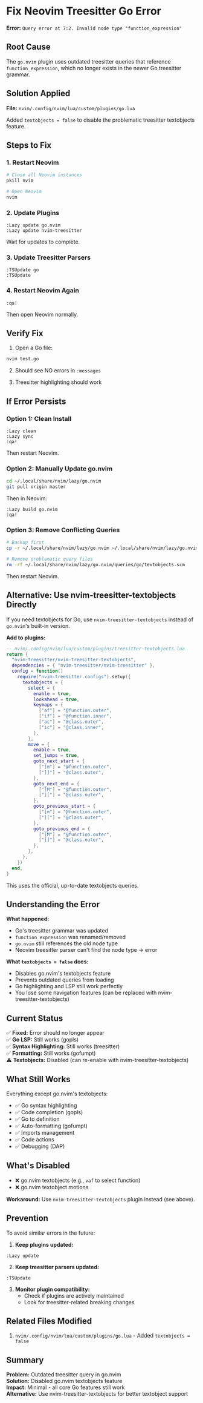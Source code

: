 # Fix Neovim Treesitter Go Error

**Error:** `Query error at 7:2. Invalid node type "function_expression"`

## Root Cause

The `go.nvim` plugin uses outdated treesitter queries that reference `function_expression`, which no longer exists in the newer Go treesitter grammar.

## Solution Applied

**File:** `nvim/.config/nvim/lua/custom/plugins/go.lua`

Added `textobjects = false` to disable the problematic treesitter textobjects feature.

## Steps to Fix

### 1. Restart Neovim

```bash
# Close all Neovim instances
pkill nvim

# Open Neovim
nvim
```

### 2. Update Plugins

```vim
:Lazy update go.nvim
:Lazy update nvim-treesitter
```

Wait for updates to complete.

### 3. Update Treesitter Parsers

```vim
:TSUpdate go
:TSUpdate
```

### 4. Restart Neovim Again

```vim
:qa!
```

Then open Neovim normally.

## Verify Fix

1. Open a Go file:

```bash
nvim test.go
```

2. Should see NO errors in `:messages`

3. Treesitter highlighting should work

## If Error Persists

### Option 1: Clean Install

```vim
:Lazy clean
:Lazy sync
:qa!
```

Then restart Neovim.

### Option 2: Manually Update go.nvim

```bash
cd ~/.local/share/nvim/lazy/go.nvim
git pull origin master
```

Then in Neovim:

```vim
:Lazy build go.nvim
:qa!
```

### Option 3: Remove Conflicting Queries

```bash
# Backup first
cp -r ~/.local/share/nvim/lazy/go.nvim ~/.local/share/nvim/lazy/go.nvim.backup

# Remove problematic query files
rm -rf ~/.local/share/nvim/lazy/go.nvim/queries/go/textobjects.scm
```

Then restart Neovim.

## Alternative: Use nvim-treesitter-textobjects Directly

If you need textobjects for Go, use `nvim-treesitter-textobjects` instead of `go.nvim`'s built-in version.

**Add to plugins:**

```lua
-- nvim/.config/nvim/lua/custom/plugins/treesitter-textobjects.lua
return {
  "nvim-treesitter/nvim-treesitter-textobjects",
  dependencies = { "nvim-treesitter/nvim-treesitter" },
  config = function()
    require("nvim-treesitter.configs").setup({
      textobjects = {
        select = {
          enable = true,
          lookahead = true,
          keymaps = {
            ["af"] = "@function.outer",
            ["if"] = "@function.inner",
            ["ac"] = "@class.outer",
            ["ic"] = "@class.inner",
          },
        },
        move = {
          enable = true,
          set_jumps = true,
          goto_next_start = {
            ["]m"] = "@function.outer",
            ["]]"] = "@class.outer",
          },
          goto_next_end = {
            ["]M"] = "@function.outer",
            ["]["] = "@class.outer",
          },
          goto_previous_start = {
            ["[m"] = "@function.outer",
            ["[["] = "@class.outer",
          },
          goto_previous_end = {
            ["[M"] = "@function.outer",
            ["[]"] = "@class.outer",
          },
        },
      },
    })
  end,
}
```

This uses the official, up-to-date textobjects queries.

## Understanding the Error

**What happened:**

- Go's treesitter grammar was updated
- `function_expression` was renamed/removed
- `go.nvim` still references the old node type
- Neovim treesitter parser can't find the node type → error

**What `textobjects = false` does:**

- Disables go.nvim's textobjects feature
- Prevents outdated queries from loading
- Go highlighting and LSP still work perfectly
- You lose some navigation features (can be replaced with nvim-treesitter-textobjects)

## Current Status

✅ **Fixed:** Error should no longer appear  
✅ **Go LSP:** Still works (gopls)  
✅ **Syntax Highlighting:** Still works (treesitter)  
✅ **Formatting:** Still works (gofumpt)  
⚠️ **Textobjects:** Disabled (can re-enable with nvim-treesitter-textobjects)

## What Still Works

Everything except go.nvim's textobjects:

- ✅ Go syntax highlighting
- ✅ Code completion (gopls)
- ✅ Go to definition
- ✅ Auto-formatting (gofumpt)
- ✅ Imports management
- ✅ Code actions
- ✅ Debugging (DAP)

## What's Disabled

- ❌ go.nvim textobjects (e.g., `vaf` to select function)
- ❌ go.nvim textobject motions

**Workaround:** Use `nvim-treesitter-textobjects` plugin instead (see above).

## Prevention

To avoid similar errors in the future:

1. **Keep plugins updated:**

```vim
:Lazy update
```

2. **Keep treesitter parsers updated:**

```vim
:TSUpdate
```

3. **Monitor plugin compatibility:**
   - Check if plugins are actively maintained
   - Look for treesitter-related breaking changes

## Related Files Modified

1. `nvim/.config/nvim/lua/custom/plugins/go.lua` - Added `textobjects = false`

## Summary

**Problem:** Outdated treesitter query in go.nvim  
**Solution:** Disabled go.nvim textobjects feature  
**Impact:** Minimal - all core Go features still work  
**Alternative:** Use nvim-treesitter-textobjects for better textobject support
